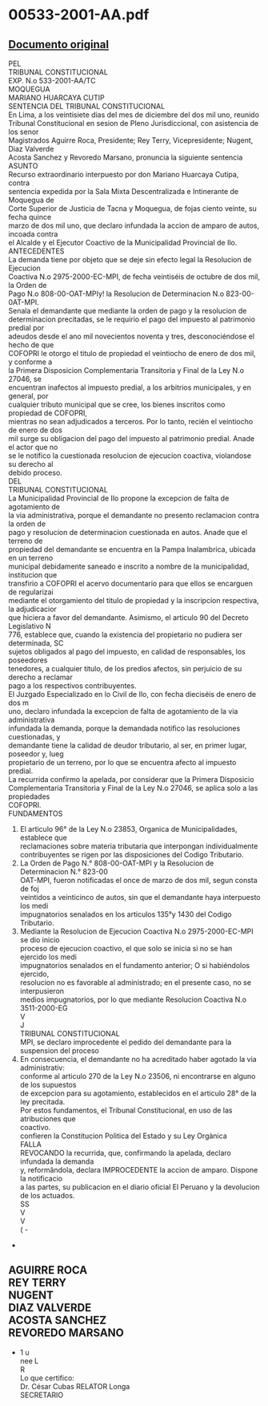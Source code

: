 
00533-2001-AA.pdf
=================
  
[Documento original](https://tc.gob.pe/jurisprudencia/2002/00533-2001-AA.pdf)  
---  
PEL  
TRIBUNAL CONSTITUCIONAL  
EXP. N.o 533-2001-AA/TC  
MOQUEGUA  
MARIANO HUARCAYA CUTIP  
SENTENCIA DEL TRIBUNAL CONSTITUCIONAL  
En Lima, a los veintisiete dias del mes de diciembre del dos mil uno, reunido  
Tribunal Constitucional en sesion de Pleno Jurisdiccional, con asistencia de los senor  
Magistrados Aguirre Roca, Presidente; Rey Terry, Vicepresidente; Nugent, Diaz Valverde  
Acosta Sanchez y Revoredo Marsano, pronuncia la siguiente sentencia  
ASUNTO  
Recurso extraordinario interpuesto por don Mariano Huarcaya Cutipa, contra  
sentencia expedida por la Sala Mixta Descentralizada e Intinerante de Moquegua de  
Corte Superior de Justicia de Tacna y Moquegua, de fojas ciento veinte, su fecha quince  
marzo de dos mil uno, que declaro infundada la accion de amparo de autos, incoada contra  
el Alcalde y el Ejecutor Coactivo de la Municipalidad Provincial de Ilo.  
ANTECEDENTES  
La demanda tiene por objeto que se deje sin efecto legal la Resolucion de Ejecucion  
Coactiva N.o 2975-2000-EC-MPI, de fecha veintiséis de octubre de dos mil, la Orden de  
Pago N.o 808-00-OAT-MPIy! la Resolucion de Determinacion N.o 823-00-0AT-MPI.  
Senala el demandante que mediante la orden de pago y la resolucion de  
determinacion precitadas, se le requirio el pago del impuesto al patrimonio predial por  
adeudos desde el ano mil novecientos noventa y tres, desconociéndose el hecho de que  
COFOPRI le otorgo el titulo de propiedad el veintiocho de enero de dos mil, y conforme a  
la Primera Disposicion Complementaria Transitoria y Final de la Ley N.o 27046, se  
encuentran inafectos al impuesto predial, a los arbitrios municipales, y en general, por  
cualquier tributo municipal que se cree, los bienes inscritos como propiedad de COFOPRI,  
mientras no sean adjudicados a terceros. Por lo tanto, recién el veintiocho de enero de dos  
mil surge su obligacion del pago del impuesto al patrimonio predial. Anade el actor que no  
se le notifico la cuestionada resolucion de ejecucion coactiva, violandose su derecho al  
debido proceso.  
DEL  
TRIBUNAL CONSTITUCIONAL  
La Municipalidad Provincial de Ilo propone la excepcion de falta de agotamiento de  
la via administrativa, porque el demandante no presento reclamacion contra la orden de  
pago y resolucion de determinacion cuestionada en autos. Anade que el terreno de  
propiedad del demandante se encuentra en la Pampa Inalambrica, ubicada en un terreno  
municipal debidamente saneado e inscrito a nombre de la municipalidad, institucion que  
transfirio a COFOPRI el acervo documentario para que ellos se encarguen de regularizai  
mediante el otorgamiento del titulo de propiedad y la inscripcion respectiva, la adjudicacior  
que hiciera a favor del demandante. Asimismo, el articulo 90 del Decreto Legislativo N  
776, establece que, cuando la existencia del propietario no pudiera ser determinada, SC  
sujetos obligados al pago del impuesto, en calidad de responsables, los poseedores  
tenedores, a cualquier titulo, de los predios afectos, sin perjuicio de su derecho a reclamar  
pago a los respectivos contribuyentes.  
El Juzgado Especializado en lo Civil de Ilo, con fecha dieciséis de enero de dos m  
uno, declaro infundada la excepcion de falta de agotamiento de la via administrativa  
infundada la demanda, porque la demandada notifico las resoluciones cuestionadas, y  
demandante tiene la calidad de deudor tributario, al ser, en primer lugar, poseedor y, lueg  
propietario de un terreno, por lo que se encuentra afecto al impuesto predial.  
La recurrida confirmo la apelada, por considerar que la Primera Disposicio  
Complementaria Transitoria y Final de la Ley N.o 27046, se aplica solo a las propiedades  
COFOPRI.  
FUNDAMENTOS  
1. El articulo 96° de la Ley N.o 23853, Organica de Municipalidades, establece que  
reclamaciones sobre materia tributaria que interpongan individualmente  
contribuyentes se rigen por las disposiciones del Codigo Tributario.  
2. La Orden de Pago N.° 808-00-OAT-MPI y la Resolucion de Determinacion N.° 823-00  
OAT-MPI, fueron notificadas el once de marzo de dos mil, segun consta de foj  
veintidos a veinticinco de autos, sin que el demandante haya interpuesto los medi  
impugnatorios senalados en los articulos 135°y 1430 del Codigo Tributario.  
3. Mediante la Resolucion de Ejecucion Coactiva N.o 2975-2000-EC-MPI se dio inicio  
proceso de ejecucion coactivo, el que solo se inicia si no se han ejercido los medi  
impugnatorios senalados en el fundamento anterior; O si habiéndolos ejercido,  
resolucion no es favorable al administrado; en el presente caso, no se interpusieron  
medios impugnatorios, por lo que mediante Resolucion Coactiva N.o 3511-2000-EG  
V  
J  
TRIBUNAL CONSTITUCIONAL  
MPI, se declaro improcedente el pedido del demandante para la suspension del proceso  
4. En consecuencia, el demandante no ha acreditado haber agotado la via administrativ:  
conforme al articulo 270 de la Ley N.o 23506, ni encontrarse en alguno de los supuestos  
de excepcion para su agotamiento, establecidos en el articulo 28° de la ley precitada.  
Por estos fundamentos, el Tribunal Constitucional, en uso de las atribuciones que  
coactivo.  
confieren la Constitucion Politica del Estado y su Ley Orgànica  
FALLA  
REVOCANDO la recurrida, que, confirmando la apelada, declaro infundada la demanda  
y, reformândola, declara IMPROCEDENTE la accion de amparo. Dispone la notificacio  
a las partes, su publicacion en el diario oficial El Peruano y la devolucion de los actuados.  
SS  
V  
V  
( -  
-  
AGUIRRE ROCA  
REY TERRY  
NUGENT  
DIAZ VALVERDE  
ACOSTA SANCHEZ  
REVOREDO MARSANO  
-  
- 1 u  
nee L  
R  
Lo que certifico:  
Dr. César Cubas RELATOR Longa  
SECRETARIO